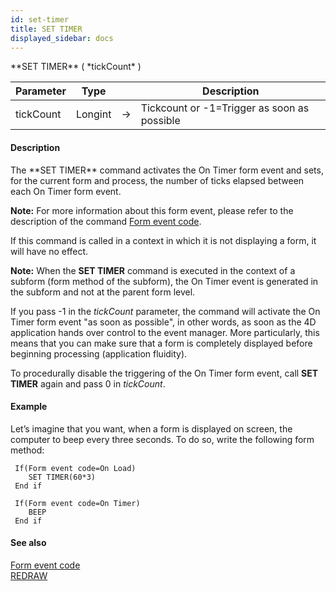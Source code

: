 ```yaml
---
id: set-timer
title: SET TIMER
displayed_sidebar: docs
---
```


<!--REF #_command_.SET TIMER.Syntax-->**SET TIMER** ( *tickCount* )<!-- END REF-->
<!--REF #_command_.SET TIMER.Params-->
| Parameter | Type |  | Description |
| --- | --- | --- | --- |
| tickCount | Longint | -> | Tickcount or -1=Trigger as soon as possible |

<!-- END REF-->

#### Description 

<!--REF #_command_.SET TIMER.Summary-->The **SET TIMER** command activates the On Timer form event and sets, for the current form and process, the number of ticks elapsed between each On Timer form event.<!-- END REF--> 

**Note:** For more information about this form event, please refer to the description of the command [Form event code](form-event-code.md).

If this command is called in a context in which it is not displaying a form, it will have no effect. 

**Note:** When the **SET TIMER** command is executed in the context of a subform (form method of the subform), the On Timer event is generated in the subform and not at the parent form level. 

If you pass -1 in the *tickCount* parameter, the command will activate the On Timer form event "as soon as possible", in other words, as soon as the 4D application hands over control to the event manager. More particularly, this means that you can make sure that a form is completely displayed before beginning processing (application fluidity). 

To procedurally disable the triggering of the On Timer form event, call **SET TIMER** again and pass 0 in *tickCount*.

#### Example 

Let’s imagine that you want, when a form is displayed on screen, the computer to beep every three seconds. To do so, write the following form method: 

```4d
 If(Form event code=On Load)
    SET TIMER(60*3)
 End if
 
 If(Form event code=On Timer)
    BEEP
 End if
```

#### See also 

[Form event code](form-event-code.md)  
[REDRAW](redraw.md)  